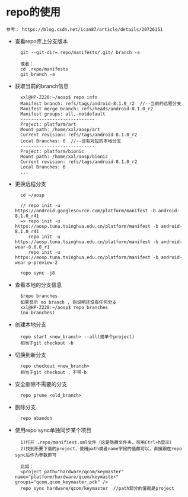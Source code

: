 # repo的使用 #

    参考： https://blog.csdn.net/ican87/article/details/20726151

- 查看repo库上分支版本

        git --git-dir=.repo/manifests/.git/ branch -a

        或者：
        cd .repo/manifests
        git branch -a

- 获取当前的branch信息

        xxl@HP-Z228:~/aosp$ repo info
        Manifest branch: refs/tags/android-8.1.0_r2  //--当前的远程分支
        Manifest merge branch: refs/heads/android-8.1.0_r2
        Manifest groups: all,-notdefault
        ----------------------------
        Project: platform/art
        Mount path: /home/xxl/aosp/art
        Current revision: refs/tags/android-8.1.0_r2
        Local Branches: 0  //--没有对应的本地分支
        ----------------------------
        Project: platform/bionic
        Mount path: /home/xxl/aosp/bionic
        Current revision: refs/tags/android-8.1.0_r2
        Local Branches: 0
        ...
- 更换远程分支

        cd ~/aosp

        // repo init -u https://android.googlesource.com/platform/manifest -b android-8.1.0_r41
        => repo init -u https://aosp.tuna.tsinghua.edu.cn/platform/manifest -b android-8.1.0_r41 
           repo init -u https://aosp.tuna.tsinghua.edu.cn/platform/manifest -b android-wear-8.0.0_r1
           repo init -u https://aosp.tuna.tsinghua.edu.cn/platform/manifest -b android-wear-p-preview-2 

        repo sync -j8

- 查看本地的分支信息

        $repo branches
        如果显示 no branch , 则说明还没有任何分支
        xxl@HP-Z228:~/aosp$ repo branches
        (no branches)


- 创建本地分支

        repo start <new_branch> --all(或单个project) 
        相当于git checkout -b

- 切换到新分支

        repo checkout <new_branch> 
        相当于git checkout ，不带-b

- 安全删除不需要的分支

        repo prune <old_branch>


- 删除分支

        repo abandon

- 使用repo sync单独同步某个项目

        1)打开 .repo/manifiest.xml文件（这是隐藏文件夹，可用Ctrl+h显示）
        2)找到所要下载的project，使用path或者name字段的值都可以，直接跟在repo sync后作为参数即可

        比如：
        <project path="hardware/qcom/keymaster" name="platform/hardware/qcom/keymaster" groups="qcom,qcom_keymaster,pdk" />
        repo sync hardware/qcom/keymaster  //path部分的值就是project
